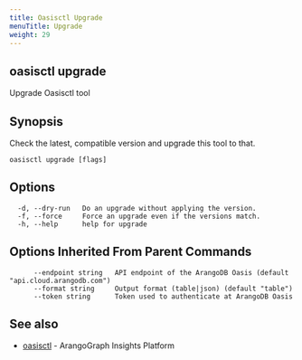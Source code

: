 ```yaml
---
title: Oasisctl Upgrade
menuTitle: Upgrade
weight: 29
---
```

## oasisctl upgrade

Upgrade Oasisctl tool

## Synopsis
Check the latest, compatible version and upgrade this tool to that.

```
oasisctl upgrade [flags]
```

## Options
```
  -d, --dry-run   Do an upgrade without applying the version.
  -f, --force     Force an upgrade even if the versions match.
  -h, --help      help for upgrade
```

## Options Inherited From Parent Commands
```
      --endpoint string   API endpoint of the ArangoDB Oasis (default "api.cloud.arangodb.com")
      --format string     Output format (table|json) (default "table")
      --token string      Token used to authenticate at ArangoDB Oasis
```

## See also
* [oasisctl](options.md)	 - ArangoGraph Insights Platform

